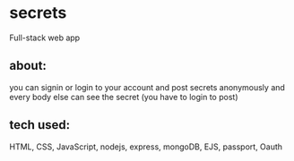 # secrets

Full-stack web app </br>
<h2>about:</h2>
you can signin or login to your account and post secrets anonymously and every body else can see the secret (you have to login to post)

<h2>tech used:</h2>
HTML, CSS, JavaScript, nodejs, express, mongoDB, EJS, passport, Oauth
